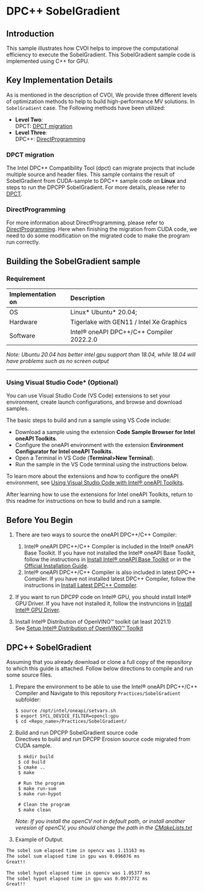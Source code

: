 # DPC++ SobelGradient

## Introduction
This sample illustrates how CVOI helps to improve the computational efficiency to execute the SobelGradient. This SobelGradient sample code is implemented using C++ for GPU.

## Key Implementation Details
As is mentioned in the description of CVOI, We provide three different levels of optimization methods to help to build high-performance MV solutions. In `SobelGradient` case. The Following methods have been utilized:

* **Level Two**:  
    DPCT: [DPCT migration](#dpct-migration)
* **Level Three**:  
    DPC++: [DirectProgramming](#directprogramming)

### DPCT migration
The Intel DPC++ Compatibility Tool (dpct) can migrate projects that include multiple source and header files. This sample contains the result of SobelGradient from CUDA-sample to DPC++ sample code on **Linux** and steps to run the DPCPP SobelGradient. For more details, please refer to [DPCT](https://www.intel.com/content/www/us/en/develop/documentation/intel-dpcpp-compatibility-tool-user-guide/top.html).
### DirectProgramming
For more information about DirectProgramming, please refer to [DirectProgramming](https://www.intel.com/content/www/us/en/develop/documentation/get-started-with-dpcpp-compiler/top.html).
Here when finishing the migration from CUDA code, we need to do some modification on the migrated code to make the program run correctly.



## Building the SobelGradient sample
### Requirement

| Implementation on   | Description                                        |
| :------------------ | :------------------------------------------------- |
| OS                  | Linux* Ubuntu* 20.04;                              |
| Hardware            | Tigerlake with GEN11 / Intel Xe Graphics           |
| Software            | Intel® oneAPI DPC++/C++ Compiler 2022.2.0          |

*Note: Ubuntu 20.04 has better intel gpu support than 18.04, while 18.04 will have problems such as no screen output*

---

### Using Visual Studio Code*  (Optional)

You can use Visual Studio Code (VS Code) extensions to set your environment, create launch configurations,
and browse and download samples.

The basic steps to build and run a sample using VS Code include:
 - Download a sample using the extension **Code Sample Browser for Intel oneAPI Toolkits**.
 - Configure the oneAPI environment with the extension **Environment Configurator for Intel oneAPI Toolkits**.
 - Open a Terminal in VS Code (**Terminal>New Terminal**).
 - Run the sample in the VS Code terminal using the instructions below.

To learn more about the extensions and how to configure the oneAPI environment, see
[Using Visual Studio Code with Intel® oneAPI Toolkits](https://software.intel.com/content/www/us/en/develop/documentation/using-vs-code-with-intel-oneapi/top.html).

After learning how to use the extensions for Intel oneAPI Toolkits, return to this readme for instructions on how to build and run a sample.

## Before You Begin

1. There are two ways to source the oneAPI DPC++/C++ Compiler:
    1. Intel® oneAPI DPC++/C++ Compiler is included in the Intel® oneAPI Base Toolkit. If you have not installed the Intel® oneAPI Base Toolkit, follow the instructions in [Install Intel® oneAPI Base Toolkit](../../README.md#install-intel-oneapi-base-toolkit) or in the [Official Installation Guide](https://software.intel.com/content/www/us/en/develop/articles/installation-guide-for-intel-oneapi-toolkits.html).
    1. Intel® oneAPI DPC++/C++ Compiler is also included in latest DPC++ Compiler. If you have not installed latest DPC++ Compiler, follow the instructions in [Install Latest DPC++ Compiler](../../README.md#install-latest-dpc-compiler).

1. If you want to run DPCPP code on Intel® GPU, you should install Intel® GPU Driver. If you have not installed it, follow the instruncions in [Install Intel® GPU Driver](../..//README.md#install-intel-gpu-driver).

1. Install Intel® Distribution of OpenVINO™ toolkit (at least 2021.1)  
    See [Setup Intel® Distribution of OpenVINO™ Toolkit](../../README.md#install-intel-distribution-of-openvino-toolkit)

## DPC++ SobelGradient
Assuming that you already download or clone a full copy of the repository to which this guide is attached. Follow below directions to compile and run some source files.

1. Prepare the environment to be able to use the Intel® oneAPI DPC++/C++ Compiler and Navigate to this repository `Practices/SobelGradient` subfolder:

   ```
   $ source /opt/intel/oneapi/setvars.sh
   $ export SYCL_DEVICE_FILTER=opencl:gpu
   $ cd <Repo_name>/Practices/SobelGradient/
   ```

1. Build and run DPCPP SobelGradient source code  
   Directives to build and run DPCPP Erosion source code migrated from CUDA sample.
   
   ```
    $ mkdir build
    $ cd build
    $ cmake ..
    $ make

    # Run the program
    $ make run-sum
    $ make run-hypot

    # Clean the program
    $ make clean
   ```
   *Note: If you install the openCV not in default path, or install another veresion of openCV, you should change the path in the [CMakeLists.txt](./src/CMakeLists.txt)*

1. Example of Output.
```bash
The sobel sum elapsed time in opencv was 1.15163 ms
The sobel sum elapsed time in gpu was 0.096076 ms
Great!!
```

```bash
The sobel hypot elapsed time in opencv was 1.05377 ms
The sobel hypot elapsed time in gpu was 0.0973772 ms
Great!!
```
